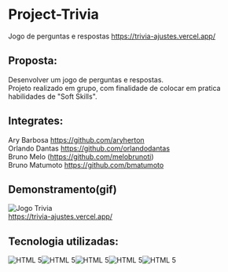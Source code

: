 # Project-Trivia
Jogo de perguntas e respostas
https://trivia-ajustes.vercel.app/

## Proposta:
  Desenvolver um jogo de perguntas e respostas. <br />Projeto realizado em grupo, com finalidade de colocar em pratica habilidades de "Soft Skills".
  
## Integrates:
  Ary Barbosa https://github.com/aryherton<br />
  Orlando Dantas https://github.com/orlandodantas<br />
  Bruno Melo (https://github.com/melobrunoti)<br />
  Bruno Matumoto https://github.com/bmatumoto<br />

## Demonstramento(gif)
  ![Jogo Trivia](./src/img/trivia-grupo-6.gif)<br />
  https://trivia-ajustes.vercel.app/
  <br />
## Tecnologia utilizadas:
<img align="center" alt="HTML 5" src="https://img.shields.io/badge/React-20232A?style=for-the-badge&logo=react&logoColor=61DAFB" /><img align="center" alt="HTML 5" src="https://img.shields.io/badge/React_Router-CA4245?style=for-the-badge&logo=react-router&logoColor=white" /><img align="center" alt="HTML 5" src="https://img.shields.io/badge/Vercel-000000?style=for-the-badge&logo=vercel&logoColor=white" /><img align="center" alt="HTML 5" src="https://img.shields.io/badge/Tailwind_CSS-38B2AC?style=for-the-badge&logo=tailwind-css&logoColor=white" /><img align="center" alt="HTML 5" src="https://img.shields.io/badge/Redux-593D88?style=for-the-badge&logo=redux&logoColor=white" />


